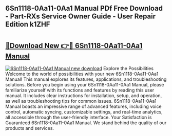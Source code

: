 ## 6Sn1118-0Aa11-0Aa1 Manual PDf Free Download - Part-RXs Service Owner Guide - User Repair Edition k1ZHF

# <h2><a href="http://bc42600.oget.top/?id=6Sn1118-0Aa11-0Aa1+Manual">🔗Download New 👉🔴 6Sn1118-0Aa11-0Aa1 Manual</a></h2>

[![6Sn1118-0Aa11-0Aa1 Manual new download](https://i.imgur.com/5g1atiW.png)](http://bc42600.oget.top/?id=6Sn1118-0Aa11-0Aa1+Manual)
Explore the Possibilities Welcome to the world of possibilities with your new 6Sn1118-0Aa11-0Aa1 Manual! This manual explores its features, applications, and troubleshooting solutions. Before you begin using your 6Sn1118-0Aa11-0Aa1 Manual, please familiarize yourself with its functions and features by reading this user manual. It includes clear instructions for installation, setup, and operation, as well as troubleshooting tips for common issues. 6Sn1118-0Aa11-0Aa1 Manual boasts an impressive range of advanced features, including voice control, automatic syncing, customizable settings, and real-time analytics, all accessible through the user-friendly interface. Your Satisfaction is Guaranteed 6Sn1118-0Aa11-0Aa1 Manual. We stand behind the quality of our products and services.
